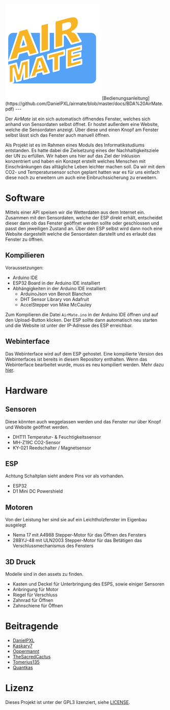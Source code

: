 <img src="./assets/Mac App icon.png" width="300" />
[Bedienungsanleitung](https://github.com/DanielPXL/airmate/blob/master/docs/BDA%20AirMate.pdf)
---

Der _AirMate_ ist ein sich automatisch öffnendes Fenster, welches sich anhand von Sensordaten selbst öffnet. Er hostet außerdem eine Website, welche die Sensordaten anzeigt. Über diese und einen Knopf am Fenster selbst lässt sich das Fenster auch manuell öffnen.

Als Projekt ist es im Rahmen eines Moduls des Informatikstudiums entstanden. Es hatte dabei die Zielsetzung eines der Nachhaltigkeitsziele der UN zu erfüllen. Wir haben uns hier auf das Ziel der Inklusion konzentriert und haben ein Konzept erstellt welches Menschen mit Einschränkungen das alltägliche Leben leichter machen soll. Da wir mit dem CO2- und Temperatursensor schon geplant hatten war es für uns einfach diese noch zu erweitern um auch eine Einbruchssicherung zu erweitern.

# Software

Mittels einer API speisen wir die Wetterdaten aus dem Internet ein. Zusammen mit den Sensordaten, welche der ESP direkt erhält, entscheidet dieser dann ob das Fenster geöffnet werden sollte oder geschlossen und passt den jeweiligen Zustand an. Über den ESP selbst wird dann noch eine Website dargestellt welche die Sensordaten darstellt und es erlaubt das Fenster zu öffnen.

## Kompilieren

Voraussetzungen:

- Arduino IDE
- ESP32 Board in der Arduino IDE installiert
- Abhängigkeiten in der Arduino IDE installiert:
  - ArduinoJson von Benoit Blanchon
  - DHT Sensor Library von Adafruit
  - AccelStepper von Mike McCauley

Zum Kompilieren die Datei `AirMate.ino` in der Arduino IDE öffnen und auf den Upload-Button klicken. Der ESP sollte dann automatisch neu starten und die Website ist unter der IP-Adresse des ESP erreichbar.

## Webinterface

Das Webinterface wird auf dem ESP gehostet. Eine kompilierte Version des Webinterfaces ist bereits in diesem Repository enthalten. Wenn das Webinterface bearbeitet wurde, muss es neu kompiliert werden. Mehr dazu [hier](./src/AirMate/website/README.md).

# Hardware

## Sensoren

Diese könnten auch weggelassen werden und das Fenster nur über Knopf und Website geöffnet werden.

- DHT11
  Temperatur- & Feuchtigkeitssensor
- MH-Z19C
  CO2-Sensor
- KY-021
  Reedschalter / Magnetsensor

## ESP

Achtung Schaltplan sieht andere Pins vor als vorhanden.

- ESP32
- D1 Mini DC Powershield

## Motoren

Von der Leistung her sind sie auf ein Leichtholzfenster im Eigenbau ausgelegt

- Nema 17 mit A4988
  Stepper-Motor für das Öffnen des Fensters
- 28BYJ-48 mit ULN2003
  Stepper-Motor für das Betätigen das Verschlussmechanismus des Fensters

## 3D Druck

Modelle sind in den assets zu finden.

- Kasten und Deckel für Unterbringung des ESPS, sowie einiger Sensoren
- Anbringung für Motor
- Riegel für Verschluss
- Zahnrad für Öffnen
- Zahnschiene für Öffnen

# Beitragende

- [DanielPXL](https://github.com/DanielPXL)
- [Kaskary7](https://github.com/Kaskary7)
- [Oppermannt](https://github.com/Oppermannt)
- [TheSacredCactus](https://github.com/TheSacredCactus)
- [Tomerius135](https://github.com/Tomerius135)
- [Quantkas](https://github.com/Quantkas)

# Lizenz

Dieses Projekt ist unter der GPL3 lizenziert, siehe [LICENSE](./LICENSE).
